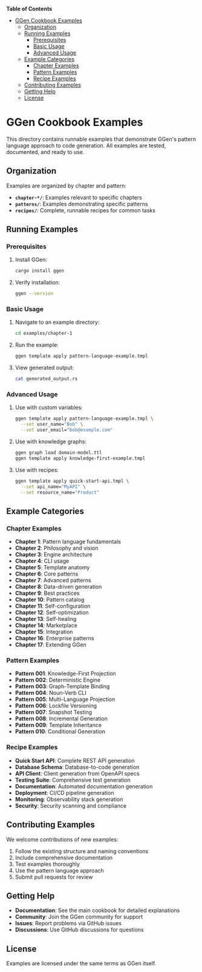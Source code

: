 <!-- START doctoc generated TOC please keep comment here to allow auto update -->
<!-- DON'T EDIT THIS SECTION, INSTEAD RE-RUN doctoc TO UPDATE -->
**Table of Contents**

- [GGen Cookbook Examples](#ggen-cookbook-examples)
  - [Organization](#organization)
  - [Running Examples](#running-examples)
    - [Prerequisites](#prerequisites)
    - [Basic Usage](#basic-usage)
    - [Advanced Usage](#advanced-usage)
  - [Example Categories](#example-categories)
    - [Chapter Examples](#chapter-examples)
    - [Pattern Examples](#pattern-examples)
    - [Recipe Examples](#recipe-examples)
  - [Contributing Examples](#contributing-examples)
  - [Getting Help](#getting-help)
  - [License](#license)

<!-- END doctoc generated TOC please keep comment here to allow auto update -->

# GGen Cookbook Examples

This directory contains runnable examples that demonstrate GGen's pattern language approach to code generation. All examples are tested, documented, and ready to use.

## Organization

Examples are organized by chapter and pattern:

- **`chapter-*/`**: Examples relevant to specific chapters
- **`patterns/`**: Examples demonstrating specific patterns
- **`recipes/`**: Complete, runnable recipes for common tasks

## Running Examples

### Prerequisites

1. Install GGen:
   ```bash
   cargo install ggen
   ```

2. Verify installation:
   ```bash
   ggen --version
   ```

### Basic Usage

1. Navigate to an example directory:
   ```bash
   cd examples/chapter-1
   ```

2. Run the example:
   ```bash
   ggen template apply pattern-language-example.tmpl
   ```

3. View generated output:
   ```bash
   cat generated_output.rs
   ```

### Advanced Usage

1. Use with custom variables:
   ```bash
   ggen template apply pattern-language-example.tmpl \
     --set user_name="Bob" \
     --set user_email="bob@example.com"
   ```

2. Use with knowledge graphs:
   ```bash
   ggen graph load domain-model.ttl
   ggen template apply knowledge-first-example.tmpl
   ```

3. Use with recipes:
   ```bash
   ggen template apply quick-start-api.tmpl \
     --set api_name="MyAPI" \
     --set resource_name="Product"
   ```

## Example Categories

### Chapter Examples

- **Chapter 1**: Pattern language fundamentals
- **Chapter 2**: Philosophy and vision
- **Chapter 3**: Engine architecture
- **Chapter 4**: CLI usage
- **Chapter 5**: Template anatomy
- **Chapter 6**: Core patterns
- **Chapter 7**: Advanced patterns
- **Chapter 8**: Data-driven generation
- **Chapter 9**: Best practices
- **Chapter 10**: Pattern catalog
- **Chapter 11**: Self-configuration
- **Chapter 12**: Self-optimization
- **Chapter 13**: Self-healing
- **Chapter 14**: Marketplace
- **Chapter 15**: Integration
- **Chapter 16**: Enterprise patterns
- **Chapter 17**: Extending GGen

### Pattern Examples

- **Pattern 001**: Knowledge-First Projection
- **Pattern 002**: Deterministic Engine
- **Pattern 003**: Graph-Template Binding
- **Pattern 004**: Noun-Verb CLI
- **Pattern 005**: Multi-Language Projection
- **Pattern 006**: Lockfile Versioning
- **Pattern 007**: Snapshot Testing
- **Pattern 008**: Incremental Generation
- **Pattern 009**: Template Inheritance
- **Pattern 010**: Conditional Generation

### Recipe Examples

- **Quick Start API**: Complete REST API generation
- **Database Schema**: Database-to-code generation
- **API Client**: Client generation from OpenAPI specs
- **Testing Suite**: Comprehensive test generation
- **Documentation**: Automated documentation generation
- **Deployment**: CI/CD pipeline generation
- **Monitoring**: Observability stack generation
- **Security**: Security scanning and compliance

## Contributing Examples

We welcome contributions of new examples:

1. Follow the existing structure and naming conventions
2. Include comprehensive documentation
3. Test examples thoroughly
4. Use the pattern language approach
5. Submit pull requests for review

## Getting Help

- **Documentation**: See the main cookbook for detailed explanations
- **Community**: Join the GGen community for support
- **Issues**: Report problems via GitHub issues
- **Discussions**: Use GitHub discussions for questions

## License

Examples are licensed under the same terms as GGen itself.
